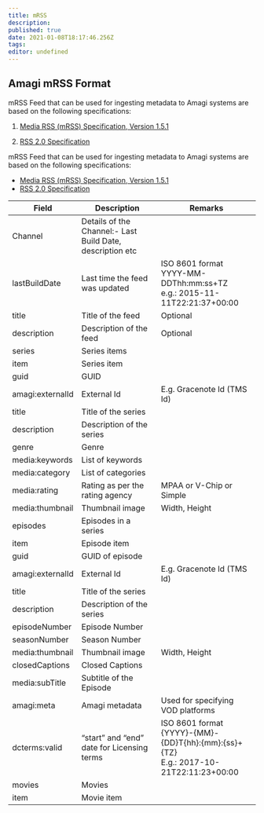 ```yaml
---
title: mRSS
description: 
published: true
date: 2021-01-08T18:17:46.256Z
tags: 
editor: undefined
---
```


## Amagi mRSS Format

mRSS Feed that can be used for ingesting metadata to Amagi systems are based on the following specifications:

1. [Media RSS (mRSS) Specification, Version 1.5.1](https://www.rssboard.org/media-rss)

2. [RSS 2.0 Specification](https://www.rssboard.org/rss-specification)


mRSS Feed that can be used for ingesting metadata to Amagi systems are based on the following specifications:

* [Media RSS (mRSS) Specification, Version 1.5.1](https://www.rssboard.org/media-rss)
* [RSS 2.0 Specification](https://www.rssboard.org/rss-specification)

Field|Description|Remarks
---|---|---
Channel|Details of the Channel:- Last Build Date, description etc
lastBuildDate|Last time the feed was updated|ISO 8601 format <br/> YYYY-MM-DDThh:mm:ss+TZ <br/> e.g.: 2015-11-11T22:21:37+00:00
title|Title of the feed|Optional
description|Description of the feed|Optional
series|Series items|
item|Series item|
guid|GUID|
amagi:externalId|External Id|E.g. Gracenote Id (TMS Id)
title|Title of the series|
description|Description of the series|
genre|Genre|
media:keywords|List of keywords|
media:category|List of categories|
media:rating|Rating as per the rating agency|MPAA or V-Chip or Simple
media:thumbnail|Thumbnail image|Width, Height
episodes|Episodes in a series|
item|Episode item|
guid|GUID of episode|
amagi:externalId|External Id|E.g. Gracenote Id (TMS Id)
title|Title of the series|
description|Description of the series|
episodeNumber|Episode Number|
seasonNumber|Season Number|
media:thumbnail|Thumbnail image|Width, Height
closedCaptions|Closed Captions|
media:subTitle|Subtitle of the Episode|
amagi:meta|Amagi metadata|Used for specifying VOD platforms
dcterms:valid|“start” and “end” date for Licensing terms|ISO 8601 format <br/> {YYYY}-{MM}-{DD}T{hh}:{mm}:{ss}+{TZ} <br/> E.g.: 2017-10-21T22:11:23+00:00
movies|Movies|
item|Movie item|